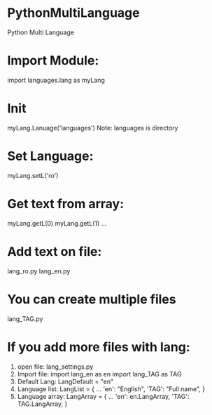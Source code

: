 # PythonMultiLanguage
Python Multi Language

# Import Module:
import languages.lang as myLang

# Init
myLang.Lanuage('languages')
Note: languages is directory

# Set Language:
myLang.setL('ro')

# Get text from array:
myLang.getL(0)
myLang.getL(1)
...

# Add text on file:
lang_ro.py
lang_en.py
# You can create multiple files
lang_TAG.py

# If you add more files with lang:
1) open file: lang_settings.py
2) Import file: import lang_en as en
import lang_TAG as TAG
3) Default Lang:
LangDefault = "en"
4) Language list:
LangList = {
	...
	'en': "English",
  'TAG': "Full name",
}
5) Language array:
LangArray = {
	...
	'en': en.LangArray,
  'TAG': TAG.LangArray,
}

